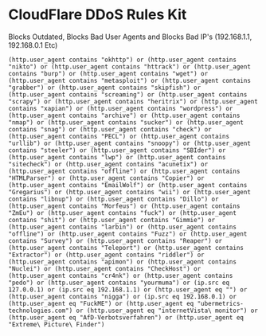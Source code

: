 # CloudFlare DDoS Rules Kit

Blocks Outdated, Blocks Bad User Agents and Blocks Bad IP's (192.168.1.1, 192.168.0.1 Etc)

`
(http.user_agent contains "okhttp") or (http.user_agent contains "nikto") or (http.user_agent contains "httrack") or (http.user_agent contains "burp") or (http.user_agent contains "wget") or (http.user_agent contains "metasploit") or (http.user_agent contains "grabber") or (http.user_agent contains "skipfish") or (http.user_agent contains "screaming") or (http.user_agent contains "scrapy") or (http.user_agent contains "heritrix") or (http.user_agent contains "xapian") or (http.user_agent contains "wordpress") or (http.user_agent contains "archive") or (http.user_agent contains "nmap") or (http.user_agent contains "sucker") or (http.user_agent contains "snag") or (http.user_agent contains "check") or (http.user_agent contains "PECL") or (http.user_agent contains "urllib") or (http.user_agent contains "snoopy") or (http.user_agent contains "steeler") or (http.user_agent contains "SBIder") or (http.user_agent contains "lwp") or (http.user_agent contains "sitecheck") or (http.user_agent contains "acunetix") or (http.user_agent contains "offline") or (http.user_agent contains "HTMLParser") or (http.user_agent contains "Copier") or (http.user_agent contains "EmailWolf") or (http.user_agent contains "Gregarius") or (http.user_agent contains "wii") or (http.user_agent contains "libnup") or (http.user_agent contains "Dillo") or (http.user_agent contains "Morfeus") or (http.user_agent contains "ZmEu") or (http.user_agent contains "fuck") or (http.user_agent contains "shit") or (http.user_agent contains "Gimmie") or (http.user_agent contains "larbin") or (http.user_agent contains "offline") or (http.user_agent contains "Fuzz") or (http.user_agent contains "Survey") or (http.user_agent contains "Reaper") or (http.user_agent contains "Teleport") or (http.user_agent contains "Extractor") or (http.user_agent contains "riddler") or (http.user_agent contains "apimon") or (http.user_agent contains "Nuclei") or (http.user_agent contains "CheckHost") or (http.user_agent contains "cr4nk") or (http.user_agent contains "pedo") or (http.user_agent contains "yourmuma") or (ip.src eq 127.0.0.1) or (ip.src eq 192.168.1.1) or (http.user_agent eq "") or (http.user_agent contains "nigga") or (ip.src eq 192.168.0.1) or (http.user_agent eq "FuckME") or (http.user_agent eq "ubermetrics-technologies.com") or (http.user_agent eq "internetVista\ monitor") or (http.user_agent eq "AfD-Verbotsverfahren") or (http.user_agent eq "Extreme\ Picture\ Finder")
`
